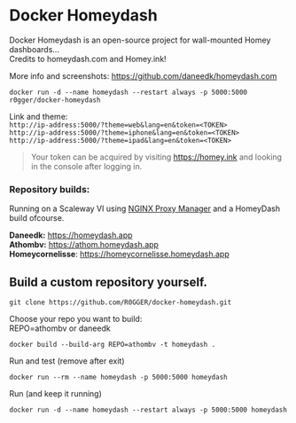 # Docker Homeydash

Docker Homeydash is an open-source project for wall-mounted Homey dashboards...    
Credits to homeydash.com and Homey.ink!    
   
More info and screenshots: https://github.com/daneedk/homeydash.com   

```
docker run -d --name homeydash --restart always -p 5000:5000 r0gger/docker-homeydash   
```
Link and theme:   
`http://ip-address:5000/?theme=web&lang=en&token=<TOKEN>`   
`http://ip-address:5000/?theme=iphone&lang=en&token=<TOKEN>`   
`http://ip-address:5000/?theme=ipad&lang=en&token=<TOKEN>`    
    
> Your token can be acquired by visiting https://homey.ink and looking in the console after logging in.

### Repository builds:   
Running on a Scaleway VI using [NGINX Proxy Manager](https://github.com/jc21/nginx-proxy-manager) and a HomeyDash build ofcourse.   
    
**Daneedk:** https://homeydash.app   
**Athombv:** https://athom.homeydash.app    
**Homeycornelisse**: https://homeycornelisse.homeydash.app   
    
## Build a custom repository yourself.
```
git clone https://github.com/R0GGER/docker-homeydash.git
```

Choose your repo you want to build:   
REPO=athombv or daneedk
```
docker build --build-arg REPO=athombv -t homeydash .
```

Run and test (remove after exit)
```
docker run --rm --name homeydash -p 5000:5000 homeydash
```

Run (and keep it running)
```
docker run -d --name homeydash --restart always -p 5000:5000 homeydash
```
